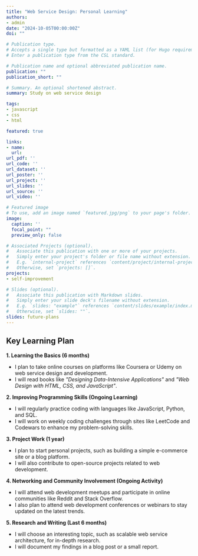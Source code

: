 ```yaml
---
title: "Web Service Design: Personal Learning"
authors:
- admin
date: "2024-10-05T00:00:00Z"
doi: ""

# Publication type.
# Accepts a single type but formatted as a YAML list (for Hugo requirements).
# Enter a publication type from the CSL standard.

# Publication name and optional abbreviated publication name.
publication: ""
publication_short: ""

# Summary. An optional shortened abstract.
summary: Study on web service design

tags:
- javascript
- css
- html

featured: true

links:
- name:
  url: 
url_pdf: ''
url_code: ''
url_dataset: ''
url_poster: ''
url_project: ''
url_slides: ''
url_source: ''
url_video: ''

# Featured image
# To use, add an image named `featured.jpg/png` to your page's folder. 
image:
  caption: ''
  focal_point: ""
  preview_only: false

# Associated Projects (optional).
#   Associate this publication with one or more of your projects.
#   Simply enter your project's folder or file name without extension.
#   E.g. `internal-project` references `content/project/internal-project/index.md`.
#   Otherwise, set `projects: []`.
projects:
- self-improvement

# Slides (optional).
#   Associate this publication with Markdown slides.
#   Simply enter your slide deck's filename without extension.
#   E.g. `slides: "example"` references `content/slides/example/index.md`.
#   Otherwise, set `slides: ""`.
slides: future-plans
---
```


## Key Learning Plan

**1. Learning the Basics (6 months)**  
   - I plan to take online courses on platforms like Coursera or Udemy on web service design and development.  
   - I will read books like *"Designing Data-Intensive Applications"* and *"Web Design with HTML, CSS, and JavaScript"*.

**2. Improving Programming Skills (Ongoing Learning)**  
   - I will regularly practice coding with languages like JavaScript, Python, and SQL.  
   - I will work on weekly coding challenges through sites like LeetCode and Codewars to enhance my problem-solving skills.

**3. Project Work (1 year)**  
   - I plan to start personal projects, such as building a simple e-commerce site or a blog platform.  
   - I will also contribute to open-source projects related to web development.

**4. Networking and Community Involvement (Ongoing Activity)**  
   - I will attend web development meetups and participate in online communities like Reddit and Stack Overflow.  
   - I also plan to attend web development conferences or webinars to stay updated on the latest trends.

**5. Research and Writing (Last 6 months)**  
   - I will choose an interesting topic, such as scalable web service architecture, for in-depth research.  
   - I will document my findings in a blog post or a small report.
